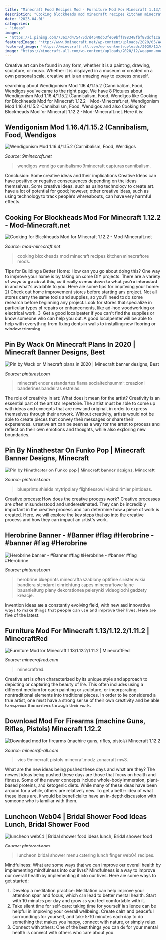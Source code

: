 ```yaml
---
title: "Minecraft Food Recipes Mod - Furniture Mod For Minecraft 1.13/1.12.2/1.11.2"
description: "Cooking blockheads mod minecraft recipes kitchen minecraftore mods"
date: "2023-04-01"
categories:
- "ideas"
images:
- "https://i.pinimg.com/736x/d4/54/0d/d4540db3fe69bffe98348fbf88dcf1ca.jpg"
featuredImage: "http://www.9minecraft.net/wp-content/uploads/2020/05/Wendigoism-Mod-Screenshots-2.jpg"
featured_image: "https://minecraft-all.com/wp-content/uploads/2020/12/weapon-mod-for-Minecraft-1.12.2.jpg"
image: "https://minecraft-all.com/wp-content/uploads/2020/12/weapon-mod-for-Minecraft-1.12.2.jpg"
---
```



Creative art can be found in any form, whether it is a painting, drawing, sculpture, or music. Whether it is displayed in a museum or created on a own personal scale, creative art is an amazing way to express oneself.

	

		
searching about Wendigonism Mod 1.16.4/1.15.2 (Cannibalism, Food, Wendigos you've came to the right page. We have 8 Pictures about Wendigonism Mod 1.16.4/1.15.2 (Cannibalism, Food, Wendigos like Cooking for Blockheads Mod for Minecraft 1.12.2 - Mod-Minecraft.net, Wendigonism Mod 1.16.4/1.15.2 (Cannibalism, Food, Wendigos and also Cooking for Blockheads Mod for Minecraft 1.12.2 - Mod-Minecraft.net. Here it is:
		
    
## Wendigonism Mod 1.16.4/1.15.2 (Cannibalism, Food, Wendigos

<img loading=lazy src="http://www.9minecraft.net/wp-content/uploads/2020/05/Wendigoism-Mod-Screenshots-2.jpg" onerror="this.onerror=null;this.src='https://tse3.mm.bing.net/th?id=OIP.yI0zL52eoC5TkqHahWKAlQHaEK&amp;pid=15.1';" alt="Wendigonism Mod 1.16.4/1.15.2 (Cannibalism, Food, Wendigos">

_Source: 9minecraft.net_

>wendigos wendigo canibalismo 9minecraft capturas cannibalism. 

	

Conclusion: Some creative ideas and their implications
Creative Ideas can have positive or negative consequences depending on the ideas themselves. Some creative ideas, such as using technology to create art, have a lot of potential for good; however, other creative ideas, such as using technology to track people’s whereabouts, can have very harmful effects.

    
## Cooking For Blockheads Mod For Minecraft 1.12.2 - Mod-Minecraft.net

<img loading=lazy src="http://img.mod-minecraft.net/Mods/Cooking-for-Blockheads-Mod-7.png" onerror="this.onerror=null;this.src='https://tse4.mm.bing.net/th?id=OIP.wl-mcfd6T17tOYWj5PSR3QHaD7&amp;pid=15.1';" alt="Cooking for Blockheads Mod for Minecraft 1.12.2 - Mod-Minecraft.net">

_Source: mod-minecraft.net_

>cooking blockheads mod minecraft recipes kitchen minecraftore mods. 

	

Tips for Building a Better Home: How can you go about doing this?
One way to improve your home is by taking on some DIY projects. There are a variety of ways to go about this, so it really comes down to what you're interested in and what's available to you. Here are some tips for improving your home: 
2) Check out home improvement stores before starting any project. Not all stores carry the same tools and supplies, so you'll need to do some research before beginning any project. Look for stores that specialize in particular types of repairs or enhancements, like ad-hoc woodworking or electrical work. 
3) Get a good localpenter if you can't find the supplies or know someone who can help you out. A good localpenter will be able to help with everything from fixing dents in walls to installing new flooring or window trimming.

    
## Pin By Wack On Minecraft Plans In 2020 | Minecraft Banner Designs, Best

<img loading=lazy src="https://i.pinimg.com/736x/66/f8/03/66f80322d3a6caedb513ed70fa5d65ab.jpg" onerror="this.onerror=null;this.src='https://tse3.mm.bing.net/th?id=OIP.dx3uKQR0vWSeZhw9hfHiMgHaF4&amp;pid=15.1';" alt="Pin by Wack on Minecraft plans in 2020 | Minecraft banner designs, Best">

_Source: pinterest.com_

>minecraft ender estandartes flama socialtechsummit creazioni banderines bandeiras estrelas. 

	

The role of creativity in art: What does it mean for the artist?
Creativity is an essential part of the artist’s repertoire. The artist must be able to come up with ideas and concepts that are new and original, in order to express themselves through their artwork. Without creativity, artists would not be able to create pieces that convey their messages or share their experiences. Creative art can be seen as a way for the artist to process and reflect on their own emotions and thoughts, while also exploring new boundaries.

    
## Pin By Ninathestar On Funko Pop | Minecraft Banner Designs, Minecraft

<img loading=lazy src="https://i.pinimg.com/736x/d4/54/0d/d4540db3fe69bffe98348fbf88dcf1ca.jpg" onerror="this.onerror=null;this.src='https://tse1.mm.bing.net/th?id=OIP.yNLpR7uz4Tcgrvpex9CVuQHaHK&amp;pid=15.1';" alt="Pin by Ninathestar on Funko pop | Minecraft banner designs, Minecraft">

_Source: pinterest.com_

>blueprints shields mytripdiary flightlessowl vipindirimler pintideas. 

	

Creative process: How does the creative process work?
Creative processes are often misunderstood and underestimated. They can be incredibly important in the creative process and can determine how a piece of work is created. Here, we will explore the key steps that go into the creative process and how they can impact an artist's work.

    
## Herobrine Banner - #Banner #flag #Herobrine - #banner #flag #Herobrine

<img loading=lazy src="https://i.pinimg.com/736x/ba/fd/4e/bafd4e26a233798a63a8866c75e83802.jpg" onerror="this.onerror=null;this.src='https://tse2.mm.bing.net/th?id=OIP.xQ1FMlQCOPLbLwGSES960wHaID&amp;pid=15.1';" alt="Herobrine banner - #Banner #flag #Herobrine - #banner #flag #Herobrine">

_Source: pinterest.com_

>herobrine blueprints minecrafta szablony optifine sinister wikia bandiera stendardi einrichtung capes minecraftowe fajne bauanleitung plany dekorationen pelerynki videogiochi gadżety kreacje. 

	

Invention ideas are a constantly evolving field, with new and innovative ways to make things that people can use and improve their lives. Here are five of the latest:

    
## Furniture Mod For Minecraft 1.13/1.12.2/1.11.2 | MinecraftRed

<img loading=lazy src="https://i1.wp.com/minecraftred.com/wp-content/uploads/2016/08/furniture-mod-minecraft-1.jpg?fit=1280%2C720" onerror="this.onerror=null;this.src='https://tse3.mm.bing.net/th?id=OIP.V-XHoQPKvE7Af0HYJn4phQHaEK&amp;pid=15.1';" alt="Furniture Mod for Minecraft 1.13/1.12.2/1.11.2 | MinecraftRed">

_Source: minecraftred.com_

>minecraftred. 

	

Creative art is often characterized by its unique style and approach to depicting or capturing the beauty of life. This often includes using a different medium for each painting or sculpture, or incorporating nontraditional elements into traditional pieces. In order to be considered a true artist, one must have a strong sense of their own creativity and be able to express themselves through their work.

    
## Download Mod For Firearms (machine Guns, Rifles, Pistols) Minecraft 1.12.2

<img loading=lazy src="https://minecraft-all.com/wp-content/uploads/2020/12/weapon-mod-for-Minecraft-1.12.2.jpg" onerror="this.onerror=null;this.src='https://tse2.mm.bing.net/th?id=OIP.54NThdCZNJyR2gn8qQyKhgHaD7&amp;pid=15.1';" alt="Download mod for firearms (machine guns, rifles, pistols) Minecraft 1.12.2">

_Source: minecraft-all.com_

>vics 9minecraft pistols minecraftmodz zonacraft mw3. 

	

What are the new ideas being pushed these days and what are they?
The newest ideas being pushed these days are those that focus on health and fitness. Some of the newer concepts include whole-body immersion, plant-based proteins, and ketogenic diets. While many of these ideas have been around for a while, others are relatively new. To get a better idea of what these ideas are, it would be beneficial to have an in-depth discussion with someone who is familiar with them.

    
## Luncheon Web04 | Bridal Shower Food Ideas Lunch, Bridal Shower Food

<img loading=lazy src="https://i.pinimg.com/736x/8a/2a/65/8a2a654f6dfd4875ddce3943b3b1eb67.jpg" onerror="this.onerror=null;this.src='https://tse3.mm.bing.net/th?id=OIP.olgO5p7JUIi7QxpyWQ3vXwHaLH&amp;pid=15.1';" alt="luncheon web04 | Bridal shower food ideas lunch, Bridal shower food">

_Source: pinterest.com_

>luncheon bridal shower menu catering lunch finger web04 recipes. 

	

Mindfulness: What are some ways that we can improve our overall health by implementing mindfulness into our lives?
Mindfulness is a way to improve our overall health by implementing it into our lives. Here are some ways to get started: 
1. Develop a meditation practice: Meditation can help improve your attention span and focus, which can lead to better mental health. Start with 10 minutes per day and grow as you feel comfortable with it. 
2. Take silent time for self-care: taking time for yourself in silence can be helpful in improving your overall wellbeing. Create calm and peaceful surroundings for yourself, and take 5-10 minutes each day to do something that makes you happy, connect with nature, or simply relax. 
3. Connect with others: One of the best things you can do for your mental health is connect with others who care about you.

